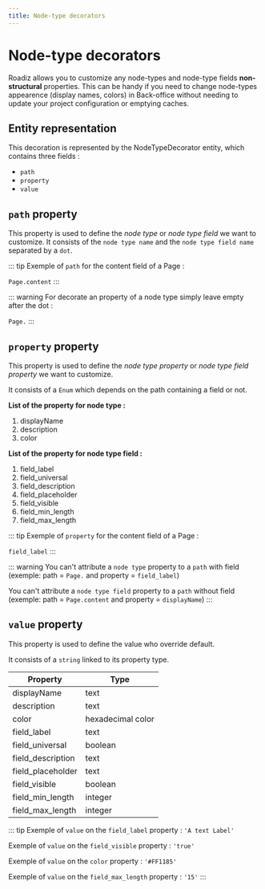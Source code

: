 ```yaml
---
title: Node-type decorators
---
```


# Node-type decorators

Roadiz allows you to customize any node-types and node-type fields **non-structural** properties. This can be handy if you need to change node-types appearence (display names, colors) in Back-office without needing to update your project configuration or emptying caches.

## Entity representation

This decoration is represented by the NodeTypeDecorator entity, which
contains three fields :

- `path`
- `property`
- `value`

## `path` property

This property is used to define the *node type* or *node type field* we want to customize.
It consists of the `node type name` and the `node type field name` separated by a `dot`.

::: tip
Exemple of `path` for the content field of a Page :

`Page.content`
:::

::: warning
For decorate an property of a node type simply leave empty after the dot :

`Page.`
:::

## `property` property

This property is used to define the *node type property* or *node type field property* we want to customize.

It consists of a ``Enum`` which depends on the path containing a field or not.

**List of the property for node type :**
1.  displayName
2.  description
3.  color

**List of the property for node type field :**
1.  field_label
2.  field_universal
3.  field_description
4.  field_placeholder
5.  field_visible
6.  field_min_length
7.  field_max_length

::: tip
Exemple of `property` for the content field of a Page :

`field_label`
:::

::: warning
You can't attribute a `node type` property to a `path` with field
(exemple: path = `Page.` and property = `field_label`)

You can't attribute a `node type field` property to a `path` without
field (exemple: path = `Page.content` and property = `displayName`)
:::

## `value` property

This property is used to define the value who override default.

It consists of a `string` linked to its property type.

| Property          | Type              |
|-------------------|-------------------|
| displayName       | text              |
| description       | text              |
| color             | hexadecimal color |
| field_label       | text              |
| field_universal   | boolean           |
| field_description | text              |
| field_placeholder | text              |
| field_visible     | boolean           |
| field_min_length  | integer           |
| field_max_length  | integer           |

::: tip
Exemple of `value` on the `field_label` property : `'A text Label'`

Exemple of `value` on the `field_visible` property : `'true'`

Exemple of `value` on the `color` property : `'#FF1185'`

Exemple of `value` on the `field_max_length` property : `'15'`
:::
